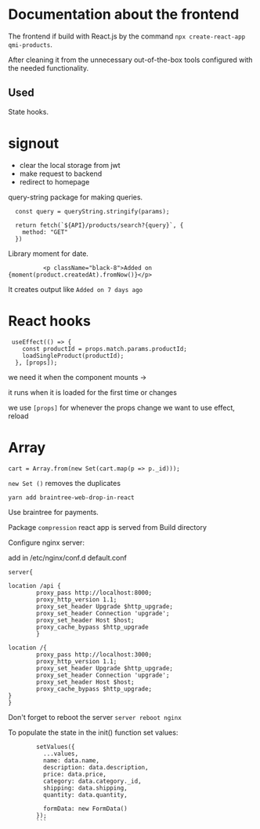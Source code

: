 # Documentation about the frontend

The frontend if build with React.js by the command `npx create-react-app qmi-products`.

After cleaning it from the unnecessary out-of-the-box tools configured with the needed functionality.

## Used

State hooks.

# signout

- clear the local storage from jwt
- make request to backend
- redirect to homepage

query-string package for making queries.

```
  const query = queryString.stringify(params);

  return fetch(`${API}/products/search?{query}`, {
    method: "GET"
  })
```

Library moment for date.

```
          <p className="black-8">Added on {moment(product.createdAt).fromNow()}</p>

```

It creates output like `Added on 7 days ago`

# React hooks

```
 useEffect(() => {
    const productId = props.match.params.productId;
    loadSingleProduct(productId);
  }, [props]);

```

we need it when the component mounts ->

it runs when it is loaded for the first time or changes

we use `[props]` for whenever the props change we want to use effect, reload

# Array

```
cart = Array.from(new Set(cart.map(p => p._id)));
```

`new Set ()` removes the duplicates

`yarn add braintree-web-drop-in-react`

Use braintree for payments.

Package `compression`
react app is served from Build directory

Configure nginx server:

add in /etc/nginx/conf.d default.conf

```
server{

location /api {
        proxy_pass http://localhost:8000;
        proxy_http_version 1.1;
        proxy_set_header Upgrade $http_upgrade;
        proxy_set_header Connection 'upgrade';
        proxy_set_header Host $host;
        proxy_cache_bypass $http_upgrade
        }

location /{
        proxy_pass http://localhost:3000;
        proxy_http_version 1.1;
        proxy_set_header Upgrade $http_upgrade;
        proxy_set_header Connection 'upgrade';
        proxy_set_header Host $host;
        proxy_cache_bypass $http_upgrade;
}
}
```

Don't forget to reboot the server `server reboot nginx`

To populate the state in the init() function set values:

````
        setValues({
          ...values,
          name: data.name,
          description: data.description,
          price: data.price,
          category: data.category._id,
          shipping: data.shipping,
          quantity: data.quantity,

          formData: new FormData()
        });
        ```
````
